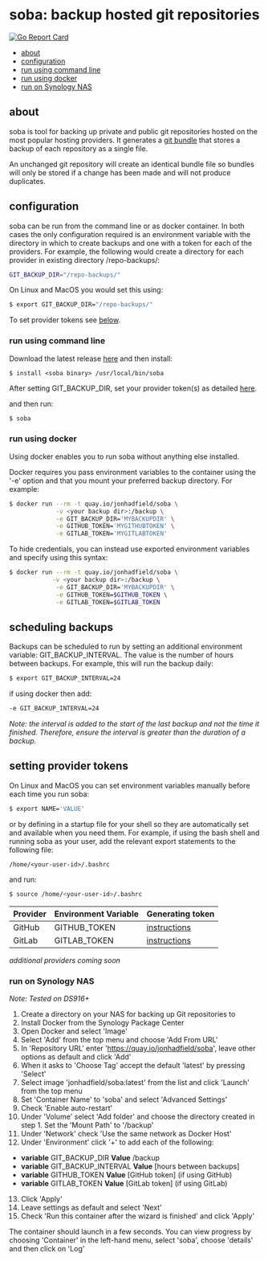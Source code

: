 
# soba: backup hosted git repositories

[![Go Report Card](https://goreportcard.com/badge/github.com/jonhadfield/soba)](https://goreportcard.com/report/github.com/jonhadfield/soba)

- [about](#about)
- [configuration](#configuration)
- [run using command line](#run-using-command-line)
- [run using docker](#run-using-docker)
- [run on Synology NAS](#run-on-synology-nas)

## about

soba is tool for backing up private and public git repositories hosted on the most popular hosting providers. It generates a [git bundle](https://git-scm.com/book/en/v2/Git-Tools-Bundling) that stores a backup of each repository as a single file. 

An unchanged git repository will create an identical bundle file so bundles will only be stored if a change has been made and will not produce duplicates.


## configuration

soba can be run from the command line or as docker container. In both cases the only configuration required is an environment variable with the directory in which to create backups and one with a token for each of the providers. For example, the following would create a directory for each provider in existing directory /repo-backups/:
``` bash
GIT_BACKUP_DIR="/repo-backups/"
```

On Linux and MacOS you would set this using:

```bash
$ export GIT_BACKUP_DIR="/repo-backups/"
```

To set provider tokens see [below](#setting-provider-tokens).

### run using command line

Download the latest release [here](https://github.com/jonhadfield/soba/releases) and then install:
```
$ install <soba binary> /usr/local/bin/soba
```

After setting GIT_BACKUP_DIR, set your provider token(s) as detailed [here](#setting-provider-tokens).

and then run:

```bash
$ soba
```

### run using docker

Using docker enables you to run soba without anything else installed.

Docker requires you pass environment variables to the container using the '-e' option and that you mount your preferred backup directory. For example:

```bash
$ docker run --rm -t quay.io/jonhadfield/soba \
             -v <your backup dir>:/backup \
             -e GIT_BACKUP_DIR='MYBACKUPDIR' \
             -e GITHUB_TOKEN='MYGITHUBTOKEN' \
             -e GITLAB_TOKEN='MYGITLABTOKEN'
```

To hide credentials, you can instead use exported environment variables and specify using this syntax:

```bash
$ docker run --rm -t quay.io/jonhadfield/soba \
            -v <your backup dir>:/backup \
             -e GIT_BACKUP_DIR='MYBACKUPDIR' \
             -e GITHUB_TOKEN=$GITHUB_TOKEN \
             -e GITLAB_TOKEN=$GITLAB_TOKEN
```


## scheduling backups

Backups can be scheduled to run by setting an additional environment variable: GIT_BACKUP_INTERVAL. The value is the number of hours between backups. For example, this will run the backup daily:

```bash
$ export GIT_BACKUP_INTERVAL=24
```

if using docker then add:

```bash
-e GIT_BACKUP_INTERVAL=24
```

_Note: the interval is added to the start of the last backup and not the time it finished. Therefore, ensure the interval is greater than the duration of a backup._

## setting provider tokens

On Linux and MacOS you can set environment variables manually before each time you run soba:

```bash
$ export NAME='VALUE'
```
    
or by defining in a startup file for your shell so they are automatically set and available when you need them. For example, if using the bash shell and running soba as your user, add the relevant export statements to the following file: 

```
/home/<your-user-id>/.bashrc
```

and run:

```bash
$ source /home/<your-user-id>/.bashrc
```

| Provider | Environment Variable | Generating token |
|:---------|:---------------------|:-----------------|
| GitHub   | GITHUB_TOKEN         | [instructions](https://help.github.com/articles/creating-a-personal-access-token-for-the-command-line/)
| GitLab   | GITLAB_TOKEN         | [instructions](https://gitlab.com/profile/personal_access_tokens)

_additional providers coming soon_  


### run on Synology NAS
_Note: Tested on DS916+_


1. Create a directory on your NAS for backing up Git repositories to
2. Install Docker from the Synology Package Center
3. Open Docker and select 'Image'
4. Select 'Add' from the top menu and choose 'Add From URL'
5. In 'Repository URL' enter 'https://quay.io/jonhadfield/soba', leave other options as default and click 'Add'
6. When it asks to 'Choose Tag' accept the default 'latest' by pressing 'Select'
7. Select image 'jonhadfield/soba:latest' from the list and click 'Launch' from the top menu
8. Set 'Container Name' to 'soba' and select 'Advanced Settings'
9. Check 'Enable auto-restart'
10. Under 'Volume' select 'Add folder' and choose the directory created in step 1. Set the 'Mount Path' to '/backup'
11. Under 'Network' check 'Use the same network as Docker Host'
12. Under 'Environment' click '+' to add each of the following:
  - **variable** GIT_BACKUP_DIR **Value** /backup
  - **variable** GIT_BACKUP_INTERVAL **Value** [hours between backups]
  - **variable** GITHUB_TOKEN **Value** [GitHub token]   (if using GitHub)
  - **variable** GITLAB_TOKEN **Value** [GitLab token]   (if using GitLab)
13. Click 'Apply'
14. Leave settings as default and select 'Next'
15. Check 'Run this container after the wizard is finished' and click 'Apply'

The container should launch in a few seconds. You can view progress by choosing 'Container' in the left-hand menu, select 'soba', choose 'details' and then click on 'Log'
  


